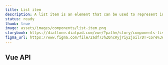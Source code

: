 ```yaml
---
title: List item
description: A list item is an element that can be used to represent individual items in a list.
status: ready
thumb: true
image: assets/images/components/list-item.png
storybook: https://dialtone.dialpad.com/vue/?path=/story/components-list-item--default
figma_url: https://www.figma.com/file/2adf7JhZOncRyjYiy2joil/DT-Core%3A-Components-7?node-id=10732%3A69390
---
```


<code-well-header class="d-d-block">
  <ul>
    <dt-list-item navigationType="tab">
      <template #left>
        <dt-icon name="check" />
      </template>
      <span />
      <template #subtitle>
        <span />{subtitle}
      </template>
      <template #bottom>
        {bottom}
      </template>
      <template #right>
        <dt-icon name="external-link" />
      </template>
    </dt-list-item>
  </ul>
</code-well-header>

## Vue API

<component-vue-api component-name="listitem" />

